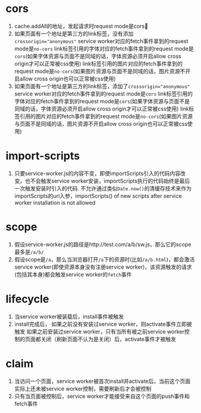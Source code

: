 # cors

1. cache.addAll的地址，发起请求时request mode是cors
2. 如果页面有一个地址是第三方的link标签，没有添加`crossorigin="anonymous"`
    service worker对应的fetch事件拿到的request mode是`no-cors`
    link标签引用的字体对应的fetch事件拿到的request mode是`cors`(如果字体资源与页面不是同域的话，字体资源必须开启allow cross origin才可以正常被css使用)
    link标签引用的图片对应的fetch事件拿到的request mode是`no-cors`(如果图片资源与页面不是同域的话，图片资源不开启allow cross origin也可以正常被css使用)
3. 如果页面有一个地址是第三方的link标签，添加了`crossorigin="anonymous"`
    service worker对应的fetch事件拿到的request mode是`cors`
    link标签引用的字体对应的fetch事件拿到的request mode是`cors`(如果字体资源与页面不是同域的话，字体资源必须开启allow cross origin才可以正常被css使用)
    link标签引用的图片对应的fetch事件拿到的request mode是`no-cors`(如果图片资源与页面不是同域的话，图片资源不开启allow cross origin也可以正常被css使用)

# import-scripts
1. 只要service-worker.js的内容不变，即使importScripts引入的代码内容改变，也不会触发service worker安装，importScripts执行的代码始终是最后一次触发安装时引入的代码.
    不允许通过类似`Date.now()`的清缓存技术来作为importScripts的url入参，importScripts() of new scripts after service worker installation is not allowed

# scope
1. 假设service-worker.js的路径是http://test.com/a/b/sw.js，那么它的scope最多是`/a/b/`
2. 假设scope是`/a`，那么当浏览器打开`/a`下的资源时(比如`/a/b.html`)，都会激活service worker(即使资源本身没有注册service worker)，该资源触发的请求(包括其本身)都会触发service worker的`fetch`事件

# lifecycle
1. 当service worker被装载后，install事件被触发
2. install完成后，
        如果之前没有安装过service worker，则activate事件立即被触发
        如果之前安装过service worker，只有当所有被之前service worker控制的页面都关闭（刷新页面不认为是关闭）后，activate事件才被触发

# claim
1. 当访问一个页面，service worker被首次install并activate后，当前这个页面实际上还未被service worker控制，需要刷新后才会被控制
2. 只有当页面被控制后，service worker才能接受来自这个页面的push事件和fetch事件
